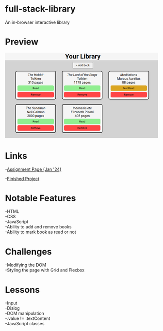 # full-stack-library
An in-browser interactive library

# Preview

<div align="center">
    <img src="./project-preview.png">
</div>

# Links

-[Assignment Page (Jan '24)](https://www.theodinproject.com/lessons/node-path-javascript-library)

-[Finished Project](https://erreurdesyntaxe.github.io/full-stack-library)

# Notable Features

-HTML  
-CSS  
-JavaScript  
-Ability to add and remove books  
-Ability to mark book as read or not  

# Challenges

-Modifying the DOM  
-Styling the page with Grid and Flexbox  

# Lessons

-Input  
-Dialog  
-DOM manipulation  
-.value != .textContent  
-JavaScript classes  